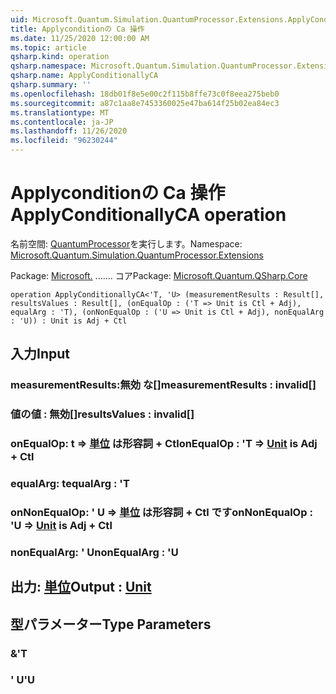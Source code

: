 ```yaml
---
uid: Microsoft.Quantum.Simulation.QuantumProcessor.Extensions.ApplyConditionallyCA
title: Applyconditionの Ca 操作
ms.date: 11/25/2020 12:00:00 AM
ms.topic: article
qsharp.kind: operation
qsharp.namespace: Microsoft.Quantum.Simulation.QuantumProcessor.Extensions
qsharp.name: ApplyConditionallyCA
qsharp.summary: ''
ms.openlocfilehash: 18db01f8e5e00c2f115b8ffe73c0f8eea275beb0
ms.sourcegitcommit: a87c1aa8e7453360025e47ba614f25b02ea84ec3
ms.translationtype: MT
ms.contentlocale: ja-JP
ms.lasthandoff: 11/26/2020
ms.locfileid: "96230244"
---
```

# <a name="applyconditionallyca-operation"></a><span data-ttu-id="d38de-102">Applyconditionの Ca 操作</span><span class="sxs-lookup"><span data-stu-id="d38de-102">ApplyConditionallyCA operation</span></span>

<span data-ttu-id="d38de-103">名前空間: [QuantumProcessor](xref:Microsoft.Quantum.Simulation.QuantumProcessor.Extensions)を実行します。</span><span class="sxs-lookup"><span data-stu-id="d38de-103">Namespace: [Microsoft.Quantum.Simulation.QuantumProcessor.Extensions](xref:Microsoft.Quantum.Simulation.QuantumProcessor.Extensions)</span></span>

<span data-ttu-id="d38de-104">Package: [Microsoft.](https://nuget.org/packages/Microsoft.Quantum.QSharp.Core) ....... コア</span><span class="sxs-lookup"><span data-stu-id="d38de-104">Package: [Microsoft.Quantum.QSharp.Core](https://nuget.org/packages/Microsoft.Quantum.QSharp.Core)</span></span>




```qsharp
operation ApplyConditionallyCA<'T, 'U> (measurementResults : Result[], resultsValues : Result[], (onEqualOp : ('T => Unit is Ctl + Adj), equalArg : 'T), (onNonEqualOp : ('U => Unit is Ctl + Adj), nonEqualArg : 'U)) : Unit is Adj + Ctl
```


## <a name="input"></a><span data-ttu-id="d38de-105">入力</span><span class="sxs-lookup"><span data-stu-id="d38de-105">Input</span></span>

### <a name="measurementresults--__invalidresult__"></a><span data-ttu-id="d38de-106">measurementResults:__無効 <Result> な__[]</span><span class="sxs-lookup"><span data-stu-id="d38de-106">measurementResults : __invalid<Result>__[]</span></span>




### <a name="resultsvalues--__invalidresult__"></a><span data-ttu-id="d38de-107">値の値 __: <Result> 無効__[]</span><span class="sxs-lookup"><span data-stu-id="d38de-107">resultsValues : __invalid<Result>__[]</span></span>




### <a name="onequalop--t--unit--is-adj--ctl"></a><span data-ttu-id="d38de-108">onEqualOp: t => [単位](xref:microsoft.quantum.lang-ref.unit)  は形容詞 + Ctl</span><span class="sxs-lookup"><span data-stu-id="d38de-108">onEqualOp : 'T => [Unit](xref:microsoft.quantum.lang-ref.unit)  is Adj + Ctl</span></span>




### <a name="equalarg--t"></a><span data-ttu-id="d38de-109">equalArg: t</span><span class="sxs-lookup"><span data-stu-id="d38de-109">equalArg : 'T</span></span>




### <a name="onnonequalop--u--unit--is-adj--ctl"></a><span data-ttu-id="d38de-110">onNonEqualOp: ' U => [単位](xref:microsoft.quantum.lang-ref.unit)  は形容詞 + Ctl です</span><span class="sxs-lookup"><span data-stu-id="d38de-110">onNonEqualOp : 'U => [Unit](xref:microsoft.quantum.lang-ref.unit)  is Adj + Ctl</span></span>




### <a name="nonequalarg--u"></a><span data-ttu-id="d38de-111">nonEqualArg: ' U</span><span class="sxs-lookup"><span data-stu-id="d38de-111">nonEqualArg : 'U</span></span>





## <a name="output--unit"></a><span data-ttu-id="d38de-112">出力: [単位](xref:microsoft.quantum.lang-ref.unit)</span><span class="sxs-lookup"><span data-stu-id="d38de-112">Output : [Unit](xref:microsoft.quantum.lang-ref.unit)</span></span>



## <a name="type-parameters"></a><span data-ttu-id="d38de-113">型パラメーター</span><span class="sxs-lookup"><span data-stu-id="d38de-113">Type Parameters</span></span>

### <a name="t"></a><span data-ttu-id="d38de-114">&</span><span class="sxs-lookup"><span data-stu-id="d38de-114">'T</span></span>


### <a name="u"></a><span data-ttu-id="d38de-115">' U</span><span class="sxs-lookup"><span data-stu-id="d38de-115">'U</span></span>

